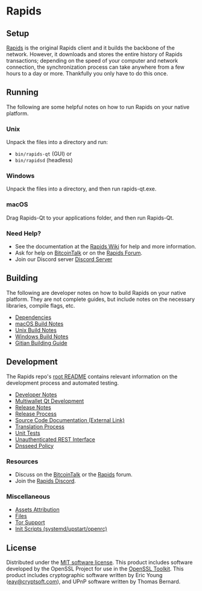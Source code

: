 Rapids
=============

Setup
---------------------
[Rapids](http://rapids.org/wallet) is the original Rapids client and it builds the backbone of the network. However, it downloads and stores the entire history of Rapids transactions; depending on the speed of your computer and network connection, the synchronization process can take anywhere from a few hours to a day or more. Thankfully you only have to do this once.

Running
---------------------
The following are some helpful notes on how to run Rapids on your native platform.

### Unix

Unpack the files into a directory and run:

- `bin/rapids-qt` (GUI) or
- `bin/rapidsd` (headless)

### Windows

Unpack the files into a directory, and then run rapids-qt.exe.

### macOS

Drag Rapids-Qt to your applications folder, and then run Rapids-Qt.

### Need Help?

* See the documentation at the [Rapids Wiki](https://github.com/Rapids-Project/Rapids/wiki)
for help and more information.
* Ask for help on [BitcoinTalk](https://bitcointalk.org/index.php?topic=1262920.0) or on the [Rapids Forum](http://forum.rapids.org/).
* Join our Discord server [Discord Server](https://discord.rapids.org)

Building
---------------------
The following are developer notes on how to build Rapids on your native platform. They are not complete guides, but include notes on the necessary libraries, compile flags, etc.

- [Dependencies](dependencies.md)
- [macOS Build Notes](build-osx.md)
- [Unix Build Notes](build-unix.md)
- [Windows Build Notes](build-windows.md)
- [Gitian Building Guide](gitian-building.md)

Development
---------------------
The Rapids repo's [root README](/README.md) contains relevant information on the development process and automated testing.

- [Developer Notes](developer-notes.md)
- [Multiwallet Qt Development](multiwallet-qt.md)
- [Release Notes](release-notes.md)
- [Release Process](release-process.md)
- [Source Code Documentation (External Link)](https://www.fuzzbawls.pw/rapids/doxygen/)
- [Translation Process](translation_process.md)
- [Unit Tests](unit-tests.md)
- [Unauthenticated REST Interface](REST-interface.md)
- [Dnsseed Policy](dnsseed-policy.md)

### Resources
* Discuss on the [BitcoinTalk](https://bitcointalk.org/index.php?topic=1262920.0) or the [Rapids](http://forum.rapids.org/) forum.
* Join the [Rapids Discord](https://discord.rapids.org).

### Miscellaneous
- [Assets Attribution](assets-attribution.md)
- [Files](files.md)
- [Tor Support](tor.md)
- [Init Scripts (systemd/upstart/openrc)](init.md)

License
---------------------
Distributed under the [MIT software license](/COPYING).
This product includes software developed by the OpenSSL Project for use in the [OpenSSL Toolkit](https://www.openssl.org/). This product includes
cryptographic software written by Eric Young ([eay@cryptsoft.com](mailto:eay@cryptsoft.com)), and UPnP software written by Thomas Bernard.
